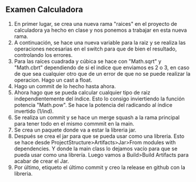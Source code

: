 ## Examen Calculadora

1. En primer lugar, se crea una nueva rama "raices" en el proyecto de calculadora ya hecho en clase y nos ponemos a trabajar en esta nueva rama.
2. A continuación, se hace una nueva variable para la raiz y se realiza las operaciones necesarias en el switch para que de bien el resultado, controlando los errores.
3. Para las raíces cuadrada y cúbica se hace con "Math.sqrt" y "Math.cbrt" dependiendo de si el indice que enviamos es 2 o 3, en caso de que sea cualquier otro que de un error de que no se puede realizar la operacion. Hago un cast a float.
4. Hago un commit de lo hecho hasta ahora.
5. Ahora hago que se pueda calcular cualquier tipo de raiz independientemente del índice. Esto lo consigo inviertiendo la función potencia "Math.pow". Se hace la potencia del radicando al índice invertido (1/ind).
6. Se realiza un commit y se hace un merge squash a la rama principal para tener todo en el mismo commmit en la main.
7. Se crea un paquete donde va a estar la libreria jar.
8. Después se crea el jar para que se pueda usar como una libreria. Esto se hace desde ProjectStructure>Artifacts>Jar>From modules with dependencies. Y donde la main class lo dejamos vacío para que se pueda usar como una librería. Luego vamos a Build>Build Artifacts para acabar de crear el Jar.
9. Por último, etiqueto el último commit y creo la release en github con la libreria.
